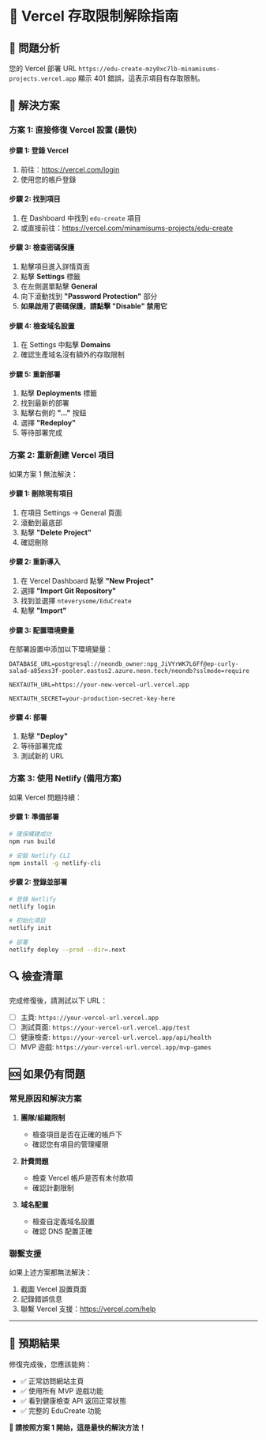 # 🔧 Vercel 存取限制解除指南

## 🎯 問題分析

您的 Vercel 部署 URL `https://edu-create-mzy0xc7lb-minamisums-projects.vercel.app` 顯示 401 錯誤，這表示項目有存取限制。

## 🚀 解決方案

### 方案 1: 直接修復 Vercel 設置 (最快)

#### 步驟 1: 登錄 Vercel
1. 前往：https://vercel.com/login
2. 使用您的帳戶登錄

#### 步驟 2: 找到項目
1. 在 Dashboard 中找到 `edu-create` 項目
2. 或直接前往：https://vercel.com/minamisums-projects/edu-create

#### 步驟 3: 檢查密碼保護
1. 點擊項目進入詳情頁面
2. 點擊 **Settings** 標籤
3. 在左側選單點擊 **General**
4. 向下滾動找到 **"Password Protection"** 部分
5. **如果啟用了密碼保護，請點擊 "Disable" 禁用它**

#### 步驟 4: 檢查域名設置
1. 在 Settings 中點擊 **Domains**
2. 確認生產域名沒有額外的存取限制

#### 步驟 5: 重新部署
1. 點擊 **Deployments** 標籤
2. 找到最新的部署
3. 點擊右側的 **"..."** 按鈕
4. 選擇 **"Redeploy"**
5. 等待部署完成

### 方案 2: 重新創建 Vercel 項目

如果方案 1 無法解決：

#### 步驟 1: 刪除現有項目
1. 在項目 Settings → General 頁面
2. 滾動到最底部
3. 點擊 **"Delete Project"**
4. 確認刪除

#### 步驟 2: 重新導入
1. 在 Vercel Dashboard 點擊 **"New Project"**
2. 選擇 **"Import Git Repository"**
3. 找到並選擇 `nteverysome/EduCreate`
4. 點擊 **"Import"**

#### 步驟 3: 配置環境變量
在部署設置中添加以下環境變量：
```
DATABASE_URL=postgresql://neondb_owner:npg_JiVYrWK7L6Ff@ep-curly-salad-a85exs3f-pooler.eastus2.azure.neon.tech/neondb?sslmode=require

NEXTAUTH_URL=https://your-new-vercel-url.vercel.app

NEXTAUTH_SECRET=your-production-secret-key-here
```

#### 步驟 4: 部署
1. 點擊 **"Deploy"**
2. 等待部署完成
3. 測試新的 URL

### 方案 3: 使用 Netlify (備用方案)

如果 Vercel 問題持續：

#### 步驟 1: 準備部署
```bash
# 確保構建成功
npm run build

# 安裝 Netlify CLI
npm install -g netlify-cli
```

#### 步驟 2: 登錄並部署
```bash
# 登錄 Netlify
netlify login

# 初始化項目
netlify init

# 部署
netlify deploy --prod --dir=.next
```

## 🔍 檢查清單

完成修復後，請測試以下 URL：

- [ ] 主頁: `https://your-vercel-url.vercel.app`
- [ ] 測試頁面: `https://your-vercel-url.vercel.app/test`
- [ ] 健康檢查: `https://your-vercel-url.vercel.app/api/health`
- [ ] MVP 遊戲: `https://your-vercel-url.vercel.app/mvp-games`

## 🆘 如果仍有問題

### 常見原因和解決方案

1. **團隊/組織限制**
   - 檢查項目是否在正確的帳戶下
   - 確認您有項目的管理權限

2. **計費問題**
   - 檢查 Vercel 帳戶是否有未付款項
   - 確認計劃限制

3. **域名配置**
   - 檢查自定義域名設置
   - 確認 DNS 配置正確

### 聯繫支援
如果上述方案都無法解決：
1. 截圖 Vercel 設置頁面
2. 記錄錯誤信息
3. 聯繫 Vercel 支援：https://vercel.com/help

---

## 🎊 預期結果

修復完成後，您應該能夠：
- ✅ 正常訪問網站主頁
- ✅ 使用所有 MVP 遊戲功能
- ✅ 看到健康檢查 API 返回正常狀態
- ✅ 完整的 EduCreate 功能

**🎯 請按照方案 1 開始，這是最快的解決方法！**